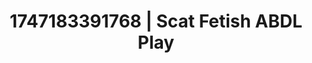 ---
categories:
- Erotic adventure
- Deep intimacy
- Naughty librarian
- Sultry voice
- Breath play
image: /assets/images/1747183391768.jpg
layout: post
seo:
  description: Featured content with sensual Scat Fetish, ABDL Play. HD images available.
  keywords: Scat Fetish, ABDL Play
  og_image: /assets/images/1747183391768.jpg
  schema_type: VisualArtwork
tags:
- ABDL Play
- Scat Fetish
- '#1747183391768'
title: 1747183391768 | Scat Fetish ABDL Play
---